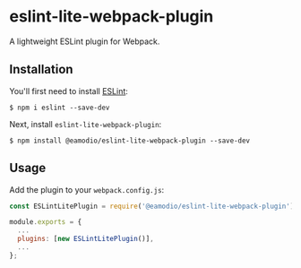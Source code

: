 # eslint-lite-webpack-plugin

A lightweight ESLint plugin for Webpack.

## Installation

You'll first need to install [ESLint](http://eslint.org):

```
$ npm i eslint --save-dev
```

Next, install `eslint-lite-webpack-plugin`:

```
$ npm install @eamodio/eslint-lite-webpack-plugin --save-dev
```

## Usage

Add the plugin to your `webpack.config.js`:

```js
const ESLintLitePlugin = require('@eamodio/eslint-lite-webpack-plugin');

module.exports = {
  ...
  plugins: [new ESLintLitePlugin()],
  ...
};
```
